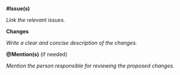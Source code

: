 **#Issue(s)**

*Link the relevant issues.*

**Changes**

*Write a clear and concise description of the changes.*

**@Mention(s)** (if needed)

*Mention the person responsible for reviewing the proposed changes.*
